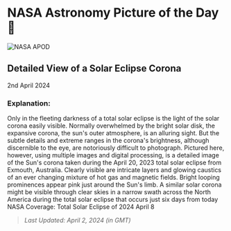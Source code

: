 
  # NASA Astronomy Picture of the Day 🌌

![NASA APOD](https://apod.nasa.gov/apod/image/2404/CoronaExmouth_Hart_1920.jpg)

## Detailed View of a Solar Eclipse Corona

2nd April 2024

### Explanation: 

Only in the fleeting darkness of a total solar eclipse is the light of the solar corona easily visible. Normally overwhelmed by the bright solar disk, the expansive corona, the sun's outer atmosphere, is an alluring sight. But the subtle details and extreme ranges in the corona's brightness, although discernible to the eye, are notoriously difficult to photograph. Pictured here, however, using multiple images and digital processing, is a detailed image of the Sun's corona taken during the April 20, 2023 total solar eclipse from Exmouth, Australia. Clearly visible are intricate layers and glowing caustics of an ever changing mixture of hot gas and magnetic fields. Bright looping prominences appear pink just around the Sun's limb. A similar solar corona might be visible through clear skies in a narrow swath across the North America during the total solar eclipse that occurs just six days from today  NASA Coverage: Total Solar Eclipse of 2024 April 8

> _Last Updated: April 2, 2024 (in GMT)_
